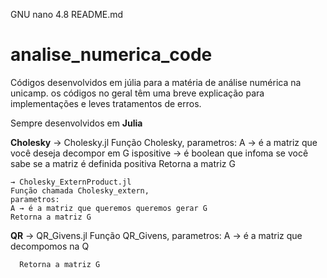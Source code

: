 GNU nano 4.8                               README.md                                            
# analise_numerica_code
Códigos desenvolvidos em júlia para a matéria de análise numérica na unicamp.
os códigos no geral têm uma breve explicação para implementações e leves tratamentos de erros.

Sempre desenvolvidos em **Julia**

**Cholesky**
    → Cholesky.jl
      Função Cholesky,
      parametros:
      A → é a matriz que você deseja decompor em G
      ispositive → é boolean que infoma se você sabe se a matriz é definida positiva
      Retorna a matriz G

    → Cholesky_ExternProduct.jl
    Função chamada Cholesky_extern,
    parametros:
    A → é a matriz que queremos queremos gerar G
    Retorna a matriz G

**QR**
    → QR_Givens.jl
      Função QR_Givens,
      parametros:
      A → é a matriz que decompomos na Q

      Retorna a matriz G


